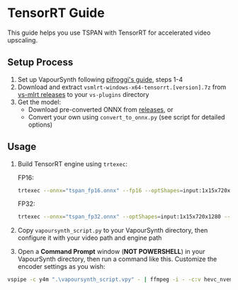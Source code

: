 # TensorRT Guide

This guide helps you use TSPAN with TensorRT for accelerated video upscaling.

## Setup Process

1. Set up VapourSynth following [pifroggi's guide](https://github.com/pifroggi/vapoursynth-stuff/blob/main/docs/vapoursynth-portable-setup-tutorial.md), steps 1-4
2. Download and extract `vsmlrt-windows-x64-tensorrt.[version].7z` from [vs-mlrt releases](https://github.com/AmusementClub/vs-mlrt/releases) to your `vs-plugins` directory
3. Get the model:
   - Download pre-converted ONNX from [releases](https://github.com/Kim2091/TSPAN/releases), or
   - Convert your own using `convert_to_onnx.py` (see script for detailed options)

## Usage

1. Build TensorRT engine using `trtexec`:

    FP16:
    ```bash
    trtexec --onnx="tspan_fp16.onnx" --fp16 --optShapes=input:1x15x720x1280 --inputIOFormats=fp16:chw --outputIOFormats=fp16:chw --saveEngine=tspan_fp16.engine --builderOptimizationLevel=5 --useCudaGraph --tacticSources=+CUDNN,-CUBLAS,-CUBLAS_LT
    ```

    FP32:
    ```bash
    trtexec --onnx="tspan_fp32.onnx" --optShapes=input:1x15x720x1280 --saveEngine=tspan_fp32.engine --builderOptimizationLevel=5 --useCudaGraph --tacticSources=+CUDNN,-CUBLAS,-CUBLAS_LT
    ```
    

2. Copy `vapoursynth_script.py` to your VapourSynth directory, then configure it with your video path and engine path

3. Open a __Command Prompt__ window (__NOT POWERSHELL__) in your VapourSynth directory, then run a command like this. Customize the encoder settings as you wish:
```bash
vspipe -c y4m ".\vapoursynth_script.vpy" - | ffmpeg -i - -c:v hevc_nvenc -qp 0 -preset p5 -tune lossless "output.mkv"
```


